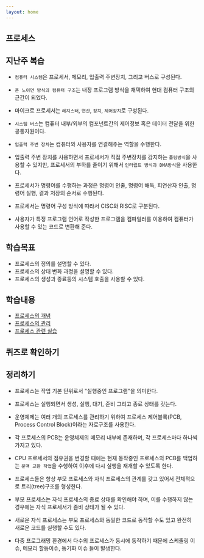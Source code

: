 ```yaml
---
layout: home
---
```

## 프로세스

## 지난주 복습

* `컴퓨터 시스템`은 프로세서, 메모리, 입출력 주변장치, 그리고 버스로 구성된다.
* `폰 노이먼 방식의 컴퓨터 구조`는 내장 프로그램 방식을 채택하여 현대 컴퓨터 구조의 근간이 되었다.
* 마이크로 프로세서는 `레지스터`, `연산`, `장치`, `제어장치`로 구성된다.

* `시스템 버스`는 컴퓨터 내부/외부의 컴포넌트간의 제어정보 혹은 데이터 전달을 위한 공통자원이다.
* `입출력 주변 장치`는 컴퓨터와 사용자를 연결해주는 역할을 수행한다. 

* 입출력 주변 장치를 사용하면서 프로세서가 직접 주변장치를 감지하는 `폴링방식`을 사용할 수 있지만, 프로세서의 부하를 줄이기 위해서 `인터럽트 방식과 DMA방식`을 사용한다.
* 프로세서가 명령어를 수행하는 과정은 명령어 인줄, 명령어 해독, 피연산자 인출, 명령어 실행, 결과 저장의 순서로 수행된다.
* 프로세서는 명령어 구성 방식에 따라서 CISC와 RISC로 구분된다.
* 사용자가 특정 프로그램 언어로 작성한 프로그램을 컴파일러를 이용하여 컴퓨터가 사용할 수 있는 코드로 변환해 준다.





## 학습목표

* 프로세스의 정의를 설명할 수 있다.
* 프로세스의 상태 변화 과정을 설명할 수 있다.
* 프로세스의 생성과 종료등의 시스템 호출을 사용할 수 있다.





## 학습내용

* [프로세스의 개념](01)
* [프로세스의 관리](02)
* [프로세스 관련 실습](03)





## 퀴즈로 확인하기







## 정리하기

* 프로세스는 작업 기본 단위로서 "실행중인 프로그램"을 의미한다.
* 프로세스는 실행되면서 생성, 실행, 대기, 준비 그리고 종료 상태를 갖는다.
* 운영체제는 여러 개의 프로세스를 관리하기 위하여 프로세스 제어블록(PCB, Process Control Block)이라는 자료구조를 사용한다.

* 각 프로세스의 PCB는 운영체제의 메모리 내부에 존재하며, 각 프로세스마다 하나씩 가지고 있다.
* CPU 프로세서의 점유권을 변경할 때에는 현재 동작중인 프로세스의 PCB를 백업하는 `문맥 교환 작업`을 수행하여 이후에 다시 실행을 재개할 수 있도록 한다.

* 프로세스들은 항상 부모 프로세스와 자식 프로세스의 관계를 갖고 있어서 전체적으로 트리(tree)구조를 형성한다.
* 부모 프로세스는 자식 프로세스의 종료 상태를 확인해야 하며, 이를 수행하지 않는 경우에는 자식 프로세서가 좀비 상태가 될 수 있다.

* 새로운 자식 프로세스는 부모 프로세스와 동일한 코드로 동작할 수도 있고 완전히 새로운 코드를 실행할 수도 있다.
* 다중 프로그래밍 환경에서 다수의 프로세스가 동시에 동작하기 때문에 스케줄링 이슈, 메모리 할등이슈, 동기화 이슈 들이 발생한다.





